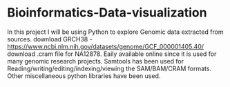 # Bioinformatics-Data-visualization
In this project I will be using Python to explore Genomic data extracted from sources.
download GRCH38 - https://www.ncbi.nlm.nih.gov/datasets/genome/GCF_000001405.40/
download .cram file for NA12878. Eaily available online since it is used for many genomic research projects.
Samtools has been used for Reading/writing/editing/indexing/viewing the SAM/BAM/CRAM formats.
Other miscellaneous python libraries have been used.



